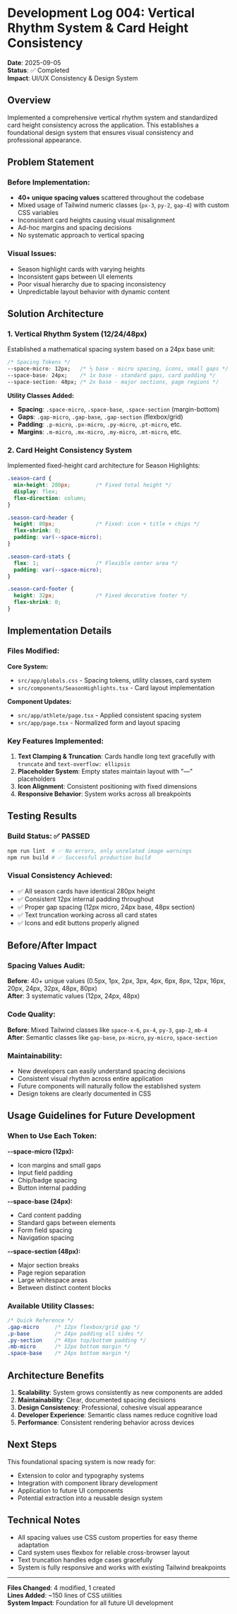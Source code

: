 # Development Log 004: Vertical Rhythm System & Card Height Consistency

**Date**: 2025-09-05  
**Status**: ✅ Completed  
**Impact**: UI/UX Consistency & Design System  

## Overview

Implemented a comprehensive vertical rhythm system and standardized card height consistency across the application. This establishes a foundational design system that ensures visual consistency and professional appearance.

## Problem Statement

### Before Implementation:
- **40+ unique spacing values** scattered throughout the codebase
- Mixed usage of Tailwind numeric classes (`px-3`, `py-2`, `gap-4`) with custom CSS variables
- Inconsistent card heights causing visual misalignment
- Ad-hoc margins and spacing decisions
- No systematic approach to vertical spacing

### Visual Issues:
- Season highlight cards with varying heights
- Inconsistent gaps between UI elements
- Poor visual hierarchy due to spacing inconsistency
- Unpredictable layout behavior with dynamic content

## Solution Architecture

### 1. Vertical Rhythm System (12/24/48px)

Established a mathematical spacing system based on a 24px base unit:

```css
/* Spacing Tokens */
--space-micro: 12px;   /* ½ base - micro spacing, icons, small gaps */
--space-base: 24px;    /* 1x base - standard gaps, card padding */
--space-section: 48px; /* 2x base - major sections, page regions */
```

**Utility Classes Added:**
- **Spacing**: `.space-micro`, `.space-base`, `.space-section` (margin-bottom)
- **Gaps**: `.gap-micro`, `.gap-base`, `.gap-section` (flexbox/grid)
- **Padding**: `.p-micro`, `.px-micro`, `.py-micro`, `.pt-micro`, etc.
- **Margins**: `.m-micro`, `.mx-micro`, `.my-micro`, `.mt-micro`, etc.

### 2. Card Height Consistency System

Implemented fixed-height card architecture for Season Highlights:

```css
.season-card {
  min-height: 280px;        /* Fixed total height */
  display: flex;
  flex-direction: column;
}

.season-card-header {
  height: 80px;             /* Fixed: icon + title + chips */
  flex-shrink: 0;
  padding: var(--space-micro);
}

.season-card-stats {
  flex: 1;                  /* Flexible center area */
  padding: var(--space-micro);
}

.season-card-footer {
  height: 32px;             /* Fixed decorative footer */
  flex-shrink: 0;
}
```

## Implementation Details

### Files Modified:

**Core System:**
- `src/app/globals.css` - Spacing tokens, utility classes, card system
- `src/components/SeasonHighlights.tsx` - Card layout implementation

**Component Updates:**
- `src/app/athlete/page.tsx` - Applied consistent spacing system
- `src/app/page.tsx` - Normalized form and layout spacing

### Key Features Implemented:

1. **Text Clamping & Truncation**: Cards handle long text gracefully with `truncate` and `text-overflow: ellipsis`
2. **Placeholder System**: Empty states maintain layout with "—" placeholders
3. **Icon Alignment**: Consistent positioning with fixed dimensions
4. **Responsive Behavior**: System works across all breakpoints

## Testing Results

### Build Status: ✅ PASSED
```bash
npm run lint  # ✅ No errors, only unrelated image warnings
npm run build # ✅ Successful production build
```

### Visual Consistency Achieved:
- ✅ All season cards have identical 280px height
- ✅ Consistent 12px internal padding throughout
- ✅ Proper gap spacing (12px micro, 24px base, 48px section)
- ✅ Text truncation working across all card states
- ✅ Icons and edit buttons properly aligned

## Before/After Impact

### Spacing Values Audit:
**Before**: 40+ unique values (0.5px, 1px, 2px, 3px, 4px, 6px, 8px, 12px, 16px, 20px, 24px, 32px, 48px, 80px)  
**After**: 3 systematic values (12px, 24px, 48px)

### Code Quality:
**Before**: Mixed Tailwind classes like `space-x-6`, `px-4`, `py-3`, `gap-2`, `mb-4`  
**After**: Semantic classes like `gap-base`, `px-micro`, `py-micro`, `space-section`

### Maintainability:
- New developers can easily understand spacing decisions
- Consistent visual rhythm across entire application
- Future components will naturally follow the established system
- Design tokens are clearly documented in CSS

## Usage Guidelines for Future Development

### When to Use Each Token:

**--space-micro (12px):**
- Icon margins and small gaps
- Input field padding
- Chip/badge spacing
- Button internal padding

**--space-base (24px):**
- Card content padding
- Standard gaps between elements
- Form field spacing
- Navigation spacing

**--space-section (48px):**
- Major section breaks
- Page region separation
- Large whitespace areas
- Between distinct content blocks

### Available Utility Classes:
```css
/* Quick Reference */
.gap-micro     /* 12px flexbox/grid gap */
.p-base        /* 24px padding all sides */
.py-section    /* 48px top/bottom padding */
.mb-micro      /* 12px bottom margin */
.space-base    /* 24px bottom margin */
```

## Architecture Benefits

1. **Scalability**: System grows consistently as new components are added
2. **Maintainability**: Clear, documented spacing decisions
3. **Design Consistency**: Professional, cohesive visual appearance
4. **Developer Experience**: Semantic class names reduce cognitive load
5. **Performance**: Consistent rendering behavior across devices

## Next Steps

This foundational spacing system is now ready for:
- Extension to color and typography systems
- Integration with component library development  
- Application to future UI components
- Potential extraction into a reusable design system

## Technical Notes

- All spacing values use CSS custom properties for easy theme adaptation
- Card system uses flexbox for reliable cross-browser layout
- Text truncation handles edge cases gracefully
- System is fully responsive and works with existing Tailwind breakpoints

---

**Files Changed**: 4 modified, 1 created  
**Lines Added**: ~150 lines of CSS utilities  
**System Impact**: Foundation for all future UI development